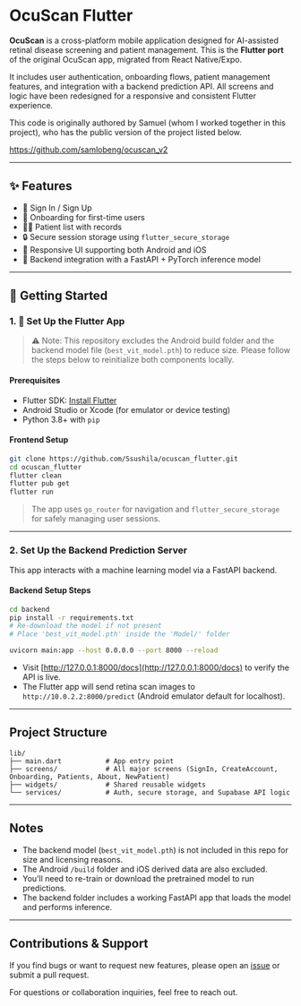 # OcuScan Flutter

**OcuScan** is a cross-platform mobile application designed for AI-assisted retinal disease screening and patient management. This is the **Flutter port** of the original OcuScan app, migrated from React Native/Expo.

It includes user authentication, onboarding flows, patient management features, and integration with a backend prediction API. All screens and logic have been redesigned for a responsive and consistent Flutter experience.

This code is originally authored by Samuel (whom I worked together in this project), who has the public version of the project listed below.

https://github.com/samlobeng/ocuscan_v2

---

## ✨ Features

- 🔐 Sign In / Sign Up  
- 👋 Onboarding for first-time users  
- 🧑‍⚕️ Patient list with records  
- 🔒 Secure session storage using `flutter_secure_storage`  
- 📱 Responsive UI supporting both Android and iOS  
- 🧠 Backend integration with a FastAPI + PyTorch inference model  

---

## 🚀 Getting Started

### 1. 📲 Set Up the Flutter App

> ⚠️ Note: This repository excludes the Android build folder and the backend model file (`best_vit_model.pth`) to reduce size. Please follow the steps below to reinitialize both components locally.

#### Prerequisites

- Flutter SDK: [Install Flutter](https://docs.flutter.dev/get-started/install)
- Android Studio or Xcode (for emulator or device testing)
- Python 3.8+ with `pip`

#### Frontend Setup

```bash
git clone https://github.com/Ssushila/ocuscan_flutter.git
cd ocuscan_flutter
flutter clean
flutter pub get
flutter run
````

> The app uses `go_router` for navigation and `flutter_secure_storage` for safely managing user sessions.

---

### 2. Set Up the Backend Prediction Server

This app interacts with a machine learning model via a FastAPI backend.

#### Backend Setup Steps

```bash
cd backend
pip install -r requirements.txt
# Re-download the model if not present
# Place 'best_vit_model.pth' inside the 'Model/' folder

uvicorn main:app --host 0.0.0.0 --port 8000 --reload
```

* Visit [http://127.0.0.1:8000/docs](http://127.0.0.1:8000/docs) to verify the API is live.
* The Flutter app will send retina scan images to `http://10.0.2.2:8000/predict` (Android emulator default for localhost).

---

## Project Structure

```
lib/
├── main.dart           # App entry point
├── screens/            # All major screens (SignIn, CreateAccount, Onboarding, Patients, About, NewPatient)
├── widgets/            # Shared reusable widgets
└── services/           # Auth, secure storage, and Supabase API logic
```

---

##  Notes

* The backend model (`best_vit_model.pth`) is not included in this repo for size and licensing reasons.
* The Android `/build` folder and iOS derived data are also excluded.
* You’ll need to re-train or download the pretrained model to run predictions.
* The backend folder includes a working FastAPI app that loads the model and performs inference.

---

## Contributions & Support

If you find bugs or want to request new features, please open an [issue](https://github.com/Ssushila/ocuscan_flutter/issues) or submit a pull request.

For questions or collaboration inquiries, feel free to reach out.
